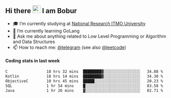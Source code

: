 ## Hi there <img src="https://media.giphy.com/media/hvRJCLFzcasrR4ia7z/giphy.gif" width="25px" height="25px"> I am Bobur

- :mortar_board: I’m currently studying at [National Research ITMO University](https://itmo.ru/)
- :seedling: I’m currently learning GoLang
- :speech_balloon: Ask me about anything related to Low Level Programming or Algorithm and Data Structures
- :mailbox: How to reach me: [@telegram](https://t.me/octoant) (see also [@leetcode](https://leetcode.com/octoant/))    

#### Coding stats in last week

<!--START_SECTION:waka-->

```txt
C                 18 hrs 32 mins  ████████▓░░░░░░░░░░░░░░░░   34.88 %
Kotlin            18 hrs 14 mins  ████████▓░░░░░░░░░░░░░░░░   34.30 %
ObjectiveC        10 hrs 45 mins  █████░░░░░░░░░░░░░░░░░░░░   20.23 %
SQL               1 hr 54 mins    █░░░░░░░░░░░░░░░░░░░░░░░░   03.58 %
Java              1 hr 26 mins    ▓░░░░░░░░░░░░░░░░░░░░░░░░   02.71 %
```

<!--END_SECTION:waka-->
